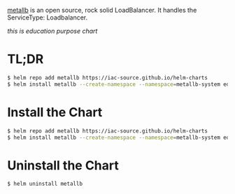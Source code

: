 [metallb](https://github.com/metallb/metallb) is an open source, rock solid LoadBalancer. It handles the ServiceType: Loadbalancer.

_this is education purpose chart_

# TL;DR
```bash
$ helm repo add metallb https://iac-source.github.io/helm-charts
$ helm install metallb --create-namespace --namespace=metallb-system edu/metallb
```

# Install the Chart
```bash
$ helm repo add metallb https://iac-source.github.io/helm-charts
$ helm install metallb --create-namespace --namespace=metallb-system edu/metallb
```

# Uninstall the Chart
```bash
$ helm uninstall metallb
```
